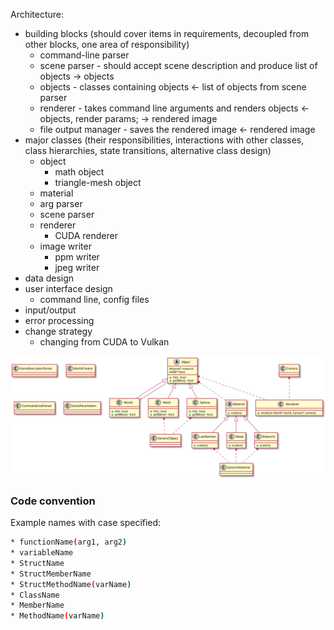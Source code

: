 Architecture:
  - building blocks 
    (should cover items in requirements, decoupled from other blocks, one area of responsibility)
	- command-line parser
	- scene parser - should accept scene description and produce list of objects -> objects
	- objects - classes containing objects <- list of objects from scene parser
	- renderer - takes command line arguments and renders objects <- objects, render params; -> rendered image
	- file output manager - saves the rendered image <- rendered image
  - major classes 
    (their responsibilities, interactions with other classes, class hierarchies, state transitions, alternative class design)
	- object
	  - math object
	  - triangle-mesh object
	- material
	- arg parser
	- scene parser
	- renderer
	  - CUDA renderer
	- image writer
	  - ppm writer
	  - jpeg writer
  - data design
  - user interface design
    - command line, config files
  - input/output
  - error processing
  - change strategy
    - changing from CUDA to Vulkan

![Class diagram](/figures/figures.svg)


### Code convention

Example names with case specified:

```bash
* functionName(arg1, arg2)
* variableName
* StructName
* StructMemberName
* StructMethodName(varName)
* ClassName
* MemberName
* MethodName(varName)
```
